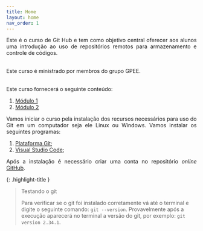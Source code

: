 ```yaml
---
title: Home
layout: home
nav_order: 1
---
```


<p align = "justify">
Este é o curso de Git Hub e tem como objetivo central oferecer aos alunos uma introdução ao uso de repositórios remotos para armazenamento e controle de códigos.<br><br>

Este curso é ministrado por membros do grupo GPEE.<br><br>

Este curso fornecerá o seguinte conteúdo:
</p>

<!--<ol>
  <li><a href="https://wmpjrufg.github.io/GIT_REA/001-0.html">Módulo 1: Introdução ao conceito de controle de versão</a>;</li>
  <li><a href="https://wmpjrufg.github.io/GIT_REA/002-0.html">Módulo 2: Primeiros passos - <i>commits</i>, <i>pull</i> e <i>push</i></a>;</li>
  <li><a href="https://wmpjrufg.github.io/GIT_REA/003-0.html">Módulo 3: Trabalhando em equipes</a>;</li>
  <li><a href="https://wmpjrufg.github.io/GIT_REA/004-0.html">Módulo extra: Organização de fluxo</a>.</li>
</ol>-->

<ol>
  <li><a href = "https://github.com/wmpjrufg/GIT_REA/001-0.html">Módulo 1</a></li>
  <li><a href = "https://github.com/wmpjrufg/GIT_REA.git/002-0.md">Módulo 2</a></li>
</ol>

<p align = "justify">
Vamos iniciar o curso pela instalação dos recursos necessários para uso do Git em um computador seja ele Linux ou Windows. Vamos instalar os seguintes programas:<br>
</p>

<ol>
    <li><a href = "https://git-scm.com/">Plataforma Git</a>;</li>
    <li><a href = "https://code.visualstudio.com">Visual Studio Code</a>;</li>
</ol>

<p align = "justify">
Após a instalação é necessário criar uma conta no repositório <i>online</i> <a href = "https://github.com/">GitHub</a>.
</p>

{: .highlight-title }
> Testando o git
>
> Para verificar se o git foi instalado corretamente vá até o terminal e digite o seguinte comando: `git --version`. Provavelmente após a execução aparecerá no terminal a versão do git, por exemplo: `git version 2.34.1`.